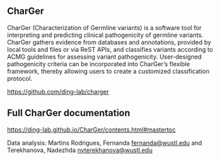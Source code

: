

## CharGer

CharGer (Characterization of Germline variants) is a software tool for interpreting and predicting clinical pathogenicity of germline variants. CharGer gathers evidence from databases and annotations, provided by local tools and files or via ReST APIs, and classifies variants according to ACMG guidelines for assessing variant pathogenicity. User-designed pathogenicity criteria can be incorporated into CharGer’s flexible framework, thereby allowing users to create a customized classification protocol.

https://github.com/ding-lab/charger


## Full CharGer documentation

https://ding-lab.github.io/CharGer/contents.html#mastertoc



Data analysis: Martins Rodrigues, Fernanda <fernanda@wustl.edu>  and  Terekhanova, Nadezhda <nvterekhanova@wustl.edu>


